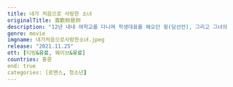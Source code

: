 ```yaml
---
title: 내가 처음으로 사랑한 소녀
originalTitle: 喜歡妳是妳
description: "12년 내내 여학교를 다니며 학생대표를 해오던 윙(담선언), 그리고 그녀의 유일한 친구 실비아(양시영). 두 사람은 어느 순간 친구 이상의 감정을 느끼고 특별한 시간들을 보내며 미래를 약속하지만, 곱지 않은 주변의 시선과 상황들로 결국 둘은 이별을 택한다. 몇 년의 시간이 흐른 어느 날, 각자의 삶을 살아가던 두 사람은 한 통의 전화로 다시 만나게 되는데.. 평생 함께하자던 소울메이트였던 그들, 그 때 너도 나와 같은 마음이었을까?"
genre: movie
imgname: 내가처음으로사랑한소녀.jpeg
release: "2021.11.25"
ott: [티빙&유료, 웨이브&유료]
countries: 홍콩
end: true
categories: [로맨스, 청소년]
---
```

